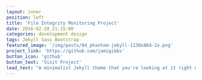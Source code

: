 ```yaml
---
layout: inner
position: left
title: 'File Integrity Monitoring Project'
date: 2016-02-20 21:15:00
categories: development design
tags: Jekyll Sass Bootstrap
featured_image: '/img/posts/04_phantom-jekyll-1130x864-2x.png'
project_link: 'https://github.com/jamigibbs'
button_icon: 'github'
button_text: 'Visit Project'
lead_text: "A minimalist Jekyll theme that you're looking at it right now"
---
```

